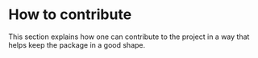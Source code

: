 # How to contribute

This section explains how one can contribute to the project in a way that helps keep the package in a good shape.